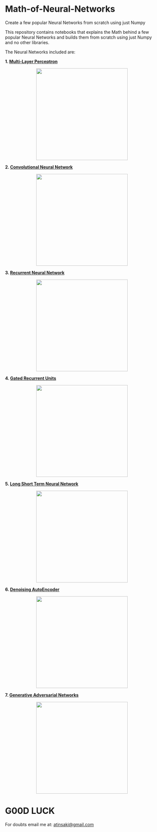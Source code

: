 # Math-of-Neural-Networks

Create a few popular Neural Networks from scratch using just Numpy

This repository contains notebooks that explains the Math behind a few popular Neural Networks and builds them from scratch using just Numpy and no other libraries.

The Neural Networks included are:

**1. [Multi-Layer Perceptron](https://github.com/crypto-code/Math-of-Neural-Networks/blob/master/1.%20Multi-Layer%20Perceptron.ipynb)**
<p align="center">
<img src="https://github.com/crypto-code/Math-of-Neural-Networks/blob/master/assets/deep.png" height="300" align="middle" />   </p>

**2. [Convolutional Neural Network](https://github.com/crypto-code/Math-of-Neural-Networks/blob/master/2.%20Convolutional%20Neural%20Network.ipynb)**
<p align="center">
<img src="https://github.com/crypto-code/Math-of-Neural-Networks/blob/master/assets/cnn_model.jpg" height="300" align="middle" />   </p>

**3. [Recurrent Neural Network](https://github.com/crypto-code/Math-of-Neural-Networks/blob/master/3.%20Recurrent%20Neural%20Network.ipynb)**
<p align="center">
<img src="https://github.com/crypto-code/Math-of-Neural-Networks/blob/master/assets/rnn_model.png" height="300" align="middle" />   </p>

**4. [Gated Recurrent Units](https://github.com/crypto-code/Math-of-Neural-Networks/blob/master/1.%20Multi-Layer%20Perceptron.ipynb)**
<p align="center">
<img src="https://github.com/crypto-code/Math-of-Neural-Networks/blob/master/assets/gru_model.png" height="300" align="middle" />   </p>

**5. [Long Short Term Neural Network](https://github.com/crypto-code/Math-of-Neural-Networks/blob/master/5.%20Long%20Short%20Term%20Memory%20Network.ipynb)**
<p align="center">
<img src="https://github.com/crypto-code/Math-of-Neural-Networks/blob/master/assets/lstm_model.png" height="300" align="middle" />   </p>

**6. [Denoising AutoEncoder](https://github.com/crypto-code/Math-of-Neural-Networks/blob/master/6.%20Denoising%20AutoEncoder.ipynb)**
<p align="center">
<img src="https://github.com/crypto-code/Math-of-Neural-Networks/blob/master/assets/dauto_model.png" height="300" align="middle" />   </p>

**7. [Generative Adversarial Networks](https://github.com/crypto-code/Math-of-Neural-Networks/blob/master/7.%20Generative%20Adversarial%20Networks.ipynb)**
<p align="center">
<img src="https://github.com/crypto-code/Math-of-Neural-Networks/blob/master/assets/gan_model.png" height="300" align="middle" />   </p>


# G00D LUCK

For doubts email me at:
atinsaki@gmail.com
